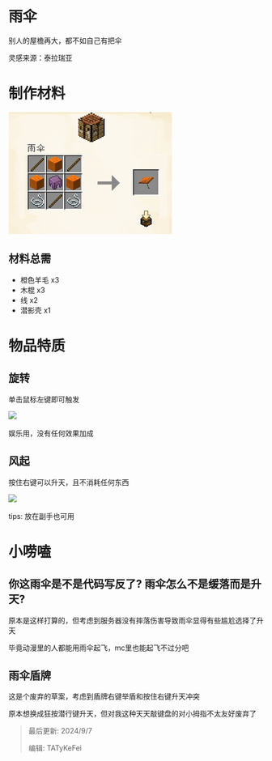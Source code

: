 # 雨伞

别人的屋檐再大，都不如自己有把伞

灵感来源：泰拉瑞亚

# 制作材料

<img src="./equi/umbrella/img/craft.jpg">

## 材料总需

* 橙色羊毛 x3
* 木棍 x3
* 线 x2
* 潜影壳 x1

# 物品特质

## 旋转

单击鼠标左键即可触发

<img src="./equi/umbrella/img/spin.gif">

娱乐用，没有任何效果加成

## 风起

按住右键可以升天，且不消耗任何东西

<img src="./equi/umbrella/img/fly.gif">

tips: 放在副手也可用

# 小唠嗑

## 你这雨伞是不是代码写反了? 雨伞怎么不是缓落而是升天?

原本是这样打算的，但考虑到服务器没有摔落伤害导致雨伞显得有些尴尬选择了升天

毕竟动漫里的人都能用雨伞起飞，mc里也能起飞不过分吧

## 雨伞盾牌

这是个废弃的草案，考虑到盾牌右键举盾和按住右键升天冲突

原本想换成狂按潜行键升天，但对我这种天天敲键盘的对小拇指不太友好废弃了

> 最后更新: 2024/9/7
>
> 编辑: TATyKeFei